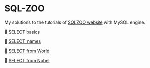 # SQL-ZOO

My solutions to the tutorials of [SQLZOO website](https://sqlzoo.net/wiki/SQL_Tutorial) with MySQL engine.

📝 [SELECT basics](https://github.com/MartaReb/SQL-ZOO/blob/main/0_SELECT_basics.sql)

📝 [SELECT_names](https://github.com/MartaReb/SQL-ZOO/blob/main/1_SELECT_names.sql)

📝 [SELECT from World](https://github.com/MartaReb/SQL-ZOO/blob/main/2_SELECT_from_WORLD.sql)

📝 [SELECT from Nobel](https://github.com/MartaReb/SQL-ZOO/blob/main/3_SELECT_from_Nobel.sql)
